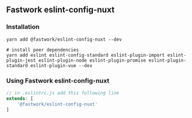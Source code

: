 ## Fastwork eslint-config-nuxt

### Installation
```shell
yarn add @fastwork/eslint-config-nuxt --dev

# install peer dependencies
yarn add eslint eslint-config-standard eslint-plugin-import eslint-plugin-jest eslint-plugin-node eslint-plugin-promise eslint-plugin-standard eslint-plugin-vue --dev
```

### Using Fastwork eslint-config-nuxt
```js
// in .eslintrc.js add this following line
extends: [
	'@fastwork/eslint-config-nuxt'
]
```
